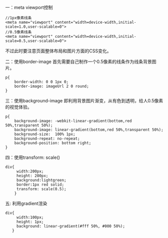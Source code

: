 一：meta viewport控制

```
//1px像素线条
<meta name="viewport" content="width=device-width,initial-scale=1.0,user-scalable=0">
//0.5像素线条
<meta name="viewport" content="width=device-width,initial-scale=0.5,user-scalable=0">
```
不过此时要注意页面整体布局和图片方面的CSS变化。

二：使用border-image
首先需要自己制作一个0.5像素的线条作为线条背景图片。

```
p{
    border-width: 0 0 1px 0; 
    border-image: imageUrl 2 0 round; 
}
```
三：使用background-image
即利用背景图片渐变，从有色到透明，给人0.5像素的视觉体验。

```
p{
    background-image: -webkit-linear-gradient(bottom,red 50%,transparent 50%); 
    background-image: linear-gradient(bottom,red 50%,transparent 50%); 
    background-size:  100% 1px; 
    background-repeat: no-repeat; 
    background-position: bottom right; 
}
```
四：使用transform: scale()

```
div{
     width:200px;
     height: 200px;
     background:lightgreen;
     border:1px red solid;
     transform: scale(0.5);
    }
```
五: 利用gradient渲染

```
div{
     width:100px;
     height: 1px;
     background: linear-gradient(#fff 50%, #000 50%);
   }
```

